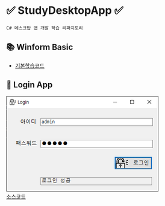 # ✅ StudyDesktopApp ✅
```
C# 데스크탑 앱 개발 학습 리파지토리 
```

## 📚 Winform Basic
* [기본학습코드](https://github.com/JaehyeonHeo/StudyDesktopApp/commit/f824c24b036f3d8b0685ed6ce9bf443d2b77dcae)

## 🔐 Login App 
![LoginAppMain](https://raw.githubusercontent.com/JaehyeonHeo/StudyDesktopApp/86314b00db138d1d2ecf2aa6fb22570a53c214be/images/LoginApp.png "LoginAppMain")  
[소스코드](WinformApp/PracticeWinApp/PracticeWInApp/LoginApp/FrmLogin.cs "소스코드")
